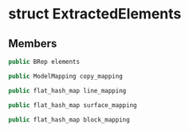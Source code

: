 # struct ExtractedElements

## Members

```cpp
public BRep elements

```

```cpp
public ModelMapping copy_mapping

```

```cpp
public flat_hash_map line_mapping

```

```cpp
public flat_hash_map surface_mapping

```

```cpp
public flat_hash_map block_mapping

```
